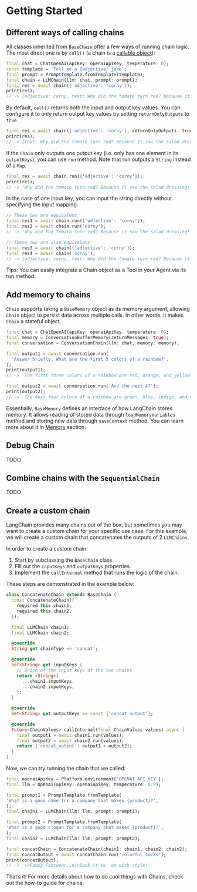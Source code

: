 # Getting Started



## Different ways of calling chains

All classes inherited from `BaseChain` offer a few ways of running chain logic. The most direct one 
is by `call()` (a chain is a [callable object](https://dart.dev/language/callable-objects)):

```dart
final chat = ChatOpenAI(apiKey: openaiApiKey, temperature: 0);
const template = 'Tell me a {adjective} joke';
final prompt = PromptTemplate.fromTemplate(template);
final chain = LLMChain(llm: chat, prompt: prompt);
final res = await chain({'adjective': 'corny'});
print(res);
// -> {adjective: corny, text: Why did the tomato turn red? Because it saw the salad dressing!}
```

By default, `call()` returns both the input and output key values. You can configure it to only 
return output key values by setting `returnOnlyOutputs` to `true`.

```dart
final res = await chain({'adjective': 'corny'}, returnOnlyOutputs: true);
print(res);
// -> {text: Why did the tomato turn red? Because it saw the salad dressing!}
```

If the `Chain` only outputs one output key (i.e. only has one element in its `outputKeys`), you can 
use `run` method. Note that run outputs a `String` instead of a `Map`.

```dart
final res = await chain.run({'adjective': 'corny'});
print(res);
// -> 'Why did the tomato turn red? Because it saw the salad dressing!'
```

In the case of one input key, you can input the string directly without specifying the input 
mapping.

```dart
// These two are equivalent
final res1 = await chain.run({'adjective': 'corny'});
final res2 = await chain.run('corny');
// -> 'Why did the tomato turn red? Because it saw the salad dressing!'

// These two are also equivalent
final res3 = await chain({'adjective': 'corny'});
final res4 = await chain('corny');
// -> {adjective: corny, text: Why did the tomato turn red? Because it saw the salad dressing!}
```

Tips: You can easily integrate a Chain object as a Tool in your Agent via its run method.

## Add memory to chains

`Chain` supports taking a `BaseMemory` object as its memory argument, allowing `Chain` object to 
persist data across multiple calls. In other words, it makes `Chain` a stateful object.

```dart
final chat = ChatOpenAI(apiKey: openaiApiKey, temperature: 0);
final memory = ConversationBufferMemory(returnMessages: true);
final conversation = ConversationChain(llm: chat, memory: memory);

final output1 = await conversation.run(
  'Answer briefly. What are the first 3 colors of a rainbow?',
);
print(output1);
// -> 'The first three colors of a rainbow are red, orange, and yellow.'

final output2 = await conversation.run('And the next 4?');
print(output2);
// -> 'The next four colors of a rainbow are green, blue, indigo, and violet.'
```

Essentially, `BaseMemory` defines an interface of how LangChain stores memory. It allows reading 
of stored data through `loadMemoryVariables` method and storing new data through `saveContext` 
method. You can learn more about it in [Memory](/modules/memory/memory.md) section.

## Debug Chain

TODO

## Combine chains with the `SequentialChain`

TODO

## Create a custom chain

LangChain provides many chains out of the box, but sometimes you may want to create a custom chain 
for your specific use case. For this example, we will create a custom chain that concatenates the 
outputs of 2 `LLMChains`.

In order to create a custom chain:

1. Start by subclassing the `BaseChain` class. 
2. Fill out the `inputKeys` and `outputKeys` properties. 
3. Implement the `callInternal` method that runs the logic of the chain.

These steps are demonstrated in the example below:

```dart
class ConcatenateChain extends BaseChain {
  const ConcatenateChain({
    required this.chain1,
    required this.chain2,
  });

  final LLMChain chain1;
  final LLMChain chain2;

  @override
  String get chainType => 'concat';

  @override
  Set<String> get inputKeys {
    // Union of the input keys of the two chains
    return <String>{
      ...chain1.inputKeys,
      ...chain2.inputKeys,
    };
  }

  @override
  Set<String> get outputKeys => const {'concat_output'};

  @override
  Future<ChainValues> callInternal(final ChainValues values) async {
    final output1 = await chain1.run(values);
    final output2 = await chain2.run(values);
    return {'concat_output': output1 + output2};
  }
}
```

Now, we can try running the chain that we called:

```dart
final openaiApiKey = Platform.environment['OPENAI_API_KEY'];
final llm = OpenAI(apiKey: openaiApiKey, temperature: 0.9);

final prompt1 = PromptTemplate.fromTemplate(
'What is a good name for a company that makes {product}?',
);
final chain1 = LLMChain(llm: llm, prompt: prompt1);

final prompt2 = PromptTemplate.fromTemplate(
'What is a good slogan for a company that makes {product}?',
);
final chain2 = LLMChain(llm: llm, prompt: prompt2);

final concatChain = ConcatenateChain(chain1: chain1, chain2: chain2);
final concatOutput = await concatChain.run('colorful socks');
print(concatOutput);
// -> '\nFancy Footwear.\n\nSock it to 'em with style!'
```

That’s it! For more details about how to do cool things with Chains, check out the how-to guide 
for chains.

